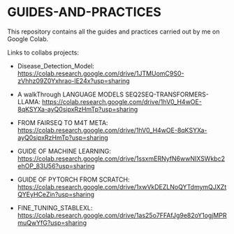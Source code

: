 # GUIDES-AND-PRACTICES
This repository contains all the guides and practices carried out by me on Google Colab.

Links to collabs projects:
- Disease_Detection_Model:
   https://colab.research.google.com/drive/1JTMUomC9S0-zVhhz09Z0Yxhrao-lE24x?usp=sharing

- A walkThrough LANGUAGE MODELS SEQ2SEQ-TRANSFORMERS-LLAMA:
  https://colab.research.google.com/drive/1hV0_H4wOE-8qKSYXa-ayQ0sipxRzHmTp?usp=sharing

- FROM FAIRSEQ TO M4T META:
  https://colab.research.google.com/drive/1hV0_H4wOE-8qKSYXa-ayQ0sipxRzHmTp?usp=sharing

- GUIDE OF MACHINE LEARNING:
  https://colab.research.google.com/drive/1ssxmERNyfN6wwNIXSWkbc2ehOP_83U56?usp=sharing

- GUIDE OF PYTORCH FROM SCRATCH:
  https://colab.research.google.com/drive/1xwVkDEZLNoQYTdmymQJXZtQYEyHCeZin?usp=sharing

- FINE_TUNING_STABLEXL:
  https://colab.research.google.com/drive/1as25o7FFAfJg9e82oY1ogjMPRmuQwYfG?usp=sharing

